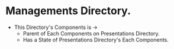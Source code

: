 # Managements Directory.  
  
- This Directory's Components is ->  
  - Parent of Each Components on Presentations Directory.  
  - Has a State of Presentations Directory's Each Components.  